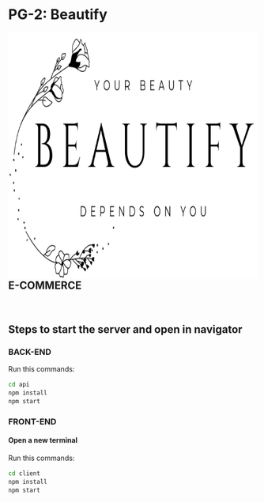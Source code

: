 # PG-2: Beautify

<img align="right" src="./client/src/images/logo2.png" height="500px">

## E-COMMERCE

</br>

## Steps to start the server and open in navigator

### BACK-END

<p>Run this commands:</p>

```bash
cd api
npm install
npm start
```

### FRONT-END

#### Open a new terminal

<p>Run this commands:</p>

```bash
cd client
npm install
npm start
```
